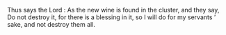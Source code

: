 Thus says the Lord : As the new wine is found in the cluster, and they say, Do not destroy it, for there is a blessing in it, so I will do for my servants ’ sake, and not destroy them all.
